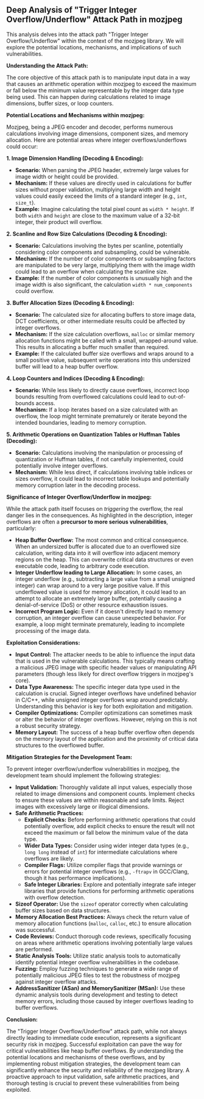 ## Deep Analysis of "Trigger Integer Overflow/Underflow" Attack Path in mozjpeg

This analysis delves into the attack path "Trigger Integer Overflow/Underflow" within the context of the mozjpeg library. We will explore the potential locations, mechanisms, and implications of such vulnerabilities.

**Understanding the Attack Path:**

The core objective of this attack path is to manipulate input data in a way that causes an arithmetic operation within mozjpeg to exceed the maximum or fall below the minimum value representable by the integer data type being used. This can happen during calculations related to image dimensions, buffer sizes, or loop counters.

**Potential Locations and Mechanisms within mozjpeg:**

Mozjpeg, being a JPEG encoder and decoder, performs numerous calculations involving image dimensions, component sizes, and memory allocation. Here are potential areas where integer overflows/underflows could occur:

**1. Image Dimension Handling (Decoding & Encoding):**

* **Scenario:** When parsing the JPEG header, extremely large values for image width or height could be provided.
* **Mechanism:** If these values are directly used in calculations for buffer sizes without proper validation, multiplying large width and height values could easily exceed the limits of a standard integer (e.g., `int`, `size_t`).
* **Example:**  Imagine calculating the total pixel count as `width * height`. If both `width` and `height` are close to the maximum value of a 32-bit integer, their product will overflow.

**2. Scanline and Row Size Calculations (Decoding & Encoding):**

* **Scenario:**  Calculations involving the bytes per scanline, potentially considering color components and subsampling, could be vulnerable.
* **Mechanism:**  If the number of color components or subsampling factors are manipulated to be very large, multiplying them with the image width could lead to an overflow when calculating the scanline size.
* **Example:**  If the number of color components is unusually high and the image width is also significant, the calculation `width * num_components` could overflow.

**3. Buffer Allocation Sizes (Decoding & Encoding):**

* **Scenario:**  The calculated size for allocating buffers to store image data, DCT coefficients, or other intermediate results could be affected by integer overflows.
* **Mechanism:** If the size calculation overflows, `malloc` or similar memory allocation functions might be called with a small, wrapped-around value. This results in allocating a buffer much smaller than required.
* **Example:**  If the calculated buffer size overflows and wraps around to a small positive value, subsequent write operations into this undersized buffer will lead to a heap buffer overflow.

**4. Loop Counters and Indices (Decoding & Encoding):**

* **Scenario:**  While less likely to directly cause overflows, incorrect loop bounds resulting from overflowed calculations could lead to out-of-bounds access.
* **Mechanism:** If a loop iterates based on a size calculated with an overflow, the loop might terminate prematurely or iterate beyond the intended boundaries, leading to memory corruption.

**5. Arithmetic Operations on Quantization Tables or Huffman Tables (Decoding):**

* **Scenario:**  Calculations involving the manipulation or processing of quantization or Huffman tables, if not carefully implemented, could potentially involve integer overflows.
* **Mechanism:**  While less direct, if calculations involving table indices or sizes overflow, it could lead to incorrect table lookups and potentially memory corruption later in the decoding process.

**Significance of Integer Overflow/Underflow in mozjpeg:**

While the attack path itself focuses on *triggering* the overflow, the real danger lies in the consequences. As highlighted in the description, integer overflows are often a **precursor to more serious vulnerabilities**, particularly:

* **Heap Buffer Overflow:** The most common and critical consequence. When an undersized buffer is allocated due to an overflowed size calculation, writing data into it will overflow into adjacent memory regions on the heap. This can overwrite critical data structures or even executable code, leading to arbitrary code execution.
* **Integer Underflow leading to Large Allocation:** In some cases, an integer underflow (e.g., subtracting a large value from a small unsigned integer) can wrap around to a very large positive value. If this underflowed value is used for memory allocation, it could lead to an attempt to allocate an extremely large buffer, potentially causing a denial-of-service (DoS) or other resource exhaustion issues.
* **Incorrect Program Logic:** Even if it doesn't directly lead to memory corruption, an integer overflow can cause unexpected behavior. For example, a loop might terminate prematurely, leading to incomplete processing of the image data.

**Exploitation Considerations:**

* **Input Control:**  The attacker needs to be able to influence the input data that is used in the vulnerable calculations. This typically means crafting a malicious JPEG image with specific header values or manipulating API parameters (though less likely for direct overflow triggers in mozjpeg's core).
* **Data Type Awareness:** The specific integer data type used in the calculation is crucial. Signed integer overflows have undefined behavior in C/C++, while unsigned integer overflows wrap around predictably. Understanding this behavior is key for both exploitation and mitigation.
* **Compiler Optimizations:** Compiler optimizations can sometimes mask or alter the behavior of integer overflows. However, relying on this is not a robust security strategy.
* **Memory Layout:** The success of a heap buffer overflow often depends on the memory layout of the application and the proximity of critical data structures to the overflowed buffer.

**Mitigation Strategies for the Development Team:**

To prevent integer overflow/underflow vulnerabilities in mozjpeg, the development team should implement the following strategies:

* **Input Validation:**  Thoroughly validate all input values, especially those related to image dimensions and component counts. Implement checks to ensure these values are within reasonable and safe limits. Reject images with excessively large or illogical dimensions.
* **Safe Arithmetic Practices:**
    * **Explicit Checks:** Before performing arithmetic operations that could potentially overflow, add explicit checks to ensure the result will not exceed the maximum or fall below the minimum value of the data type.
    * **Wider Data Types:**  Consider using wider integer data types (e.g., `long long` instead of `int`) for intermediate calculations where overflows are likely.
    * **Compiler Flags:** Utilize compiler flags that provide warnings or errors for potential integer overflows (e.g., `-ftrapv` in GCC/Clang, though it has performance implications).
    * **Safe Integer Libraries:** Explore and potentially integrate safe integer libraries that provide functions for performing arithmetic operations with overflow detection.
* **Sizeof Operator:**  Use the `sizeof` operator correctly when calculating buffer sizes based on data structures.
* **Memory Allocation Best Practices:**  Always check the return value of memory allocation functions (`malloc`, `calloc`, etc.) to ensure allocation was successful.
* **Code Reviews:** Conduct thorough code reviews, specifically focusing on areas where arithmetic operations involving potentially large values are performed.
* **Static Analysis Tools:** Utilize static analysis tools to automatically identify potential integer overflow vulnerabilities in the codebase.
* **Fuzzing:** Employ fuzzing techniques to generate a wide range of potentially malicious JPEG files to test the robustness of mozjpeg against integer overflow attacks.
* **AddressSanitizer (ASan) and MemorySanitizer (MSan):** Use these dynamic analysis tools during development and testing to detect memory errors, including those caused by integer overflows leading to buffer overflows.

**Conclusion:**

The "Trigger Integer Overflow/Underflow" attack path, while not always directly leading to immediate code execution, represents a significant security risk in mozjpeg. Successful exploitation can pave the way for critical vulnerabilities like heap buffer overflows. By understanding the potential locations and mechanisms of these overflows, and by implementing robust mitigation strategies, the development team can significantly enhance the security and reliability of the mozjpeg library. A proactive approach to input validation, safe arithmetic practices, and thorough testing is crucial to prevent these vulnerabilities from being exploited.

